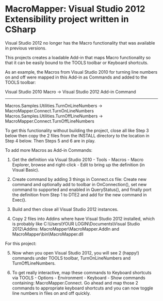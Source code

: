 # MacroMapper: Visual Studio 2012 Extensibility project written in CSharp

Visual Studio 2012 no longer has the Macro functionality that was available in previous versions.

This projects creates a loadable Add-in that maps Macro functionality so that it can be easily bound to the TOOLS toolbar or Keyboard shortcuts.

As an example, the Macros from Visual Studio 2010 for turning line numbers on and off were mapped in this Add-in as Commands and added to the TOOLS toolbar:

Visual Studio 2010 Macro                       ->      Visual Studio 2012 Add-in Command
--------------------------------------------           ---------------------------------
Macros.Samples.Utilities.TurnOnLineNumbers     ->      MacroMapper.Connect.TurnOnLineNumbers
Macros.Samples.Utilities.TurnOffLineNumbers    ->      MacroMapper.Connect.TurnOffLineNumbers

To get this functionality without building the project, close all like Step 3 below then copy the 2 files from the INSTALL directory to the location in Step 4 below.  Then Steps 5 and 6 are in play.


To add more Macros as Add-in Commands:

1. Get the definition via Visual Studio 2010 - Tools - Macros - Macro Explorer, browse and right-click - Edit to bring up the definition (in Visual Basic).

2. Create command by adding 3 things in Connect.cs file: Create new command and optionally add to toolbar in OnConnection(), set new command to supported and enabled in QueryStatus(), and finally port the definition from Step 1 to DTE2 and add for the new command in Exec().

3. Build and then close all Visual Studio 2012 instances.

4. Copy 2 files into Addins where have Visual Studio 2012 installed, which is probably like C:\Users\YOUR LOGIN\Documents\Visual Studio 2012\Addins: MacroMapper\MacroMapper.AddIn and MacroMapper\bin\MacroMapper.dll

For this project:

5. Now when you open Visual Studio 2012, you will see 2 (happy!) commands under TOOLS toolbar, TurnOnLineNumbers and TurnOffLineNumbers.

6. To get really interactive, map these commands to Keyboard shortcuts via TOOLS - Options - Environment - Keyboard - Show commands containing: MacroMapper.Connect.  Go ahead and map those 2 commands to appropriate keyboard shortcuts and you can now toggle line numbers in files on and off quickly.






